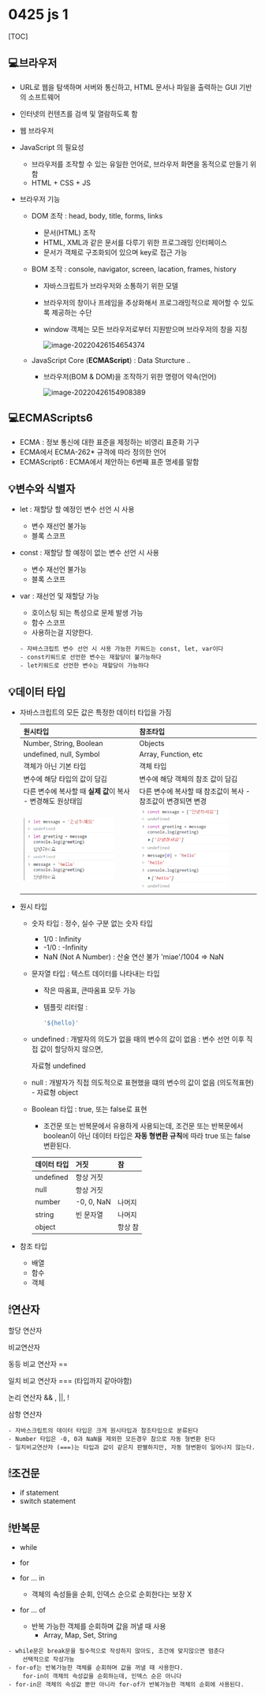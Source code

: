 # 0425 js 1

[TOC]

## 💻브라우저

- URL로 웹을 탐색하며 서버와 통신하고, HTML 문서나 파일을 출력하는 GUI 기반의 소프트웨어
- 인터넷의 컨텐츠를 검색 및 열람하도록 함
- 웹 브라우저
- JavaScript 의 필요성
  - 브라우저를 조작할 수 있는 유일한 언어로, 브라우저 화면을 동적으로 만들기 위함
  - HTML + CSS + JS

- 브라우저 기능

  - DOM 조작 : head, body, title, forms, links

    - 문서(HTML) 조작
    - HTML, XML과 같은 문서를 다루기 위한 프로그래밍 인터페이스
    - 문서가 객체로 구조화되어 있으며 key로 접근 가능

  - BOM 조작 : console, navigator, screen, lacation, frames, history

    - 자바스크립트가 브라우저와 소통하기 위한 모델

    - 브라우저의 창이나 프레임을 추상화해서 프로그래밍적으로 제어할 수 있도록 제공하는 수단

    - window 객체는 모든 브라우저로부터 지원받으며 브라우저의 창을 지칭

      ![image-20220426154654374](C:/Users/bamxd/AppData/Roaming/Typora/typora-user-images/image-20220426154654374.png)

  - JavaScript Core (**ECMAScript**) : Data Sturcture ..

    - 브라우저(BOM & DOM)을 조작하기 위한 명령어 약속(언어)

      ![image-20220426154908389](C:/Users/bamxd/AppData/Roaming/Typora/typora-user-images/image-20220426154908389.png)



## 💻ECMAScripts6

- ECMA : 정보 통신에 대한 표준을 제정하는 비영리 표준화 기구
- ECMA에서 ECMA-262* 규격에 따라 정의한 언어
- ECMAScript6 : ECMA에서 제안하는 6번째 표준 명세를 말함



## 💡변수와 식별자

- let :  재할당 할 예정인 변수 선언 시 사용

  - 변수 재선언 불가능
  - 블록 스코프

- const : 재할당 할 예정이 없는 변수 선언 시 사용

  - 변수 재선언 불가능
  - 블록 스코프

- var : 재선언 및 재할당 가능

  - 호이스팅 되는 특성으로 문제 발생 가능
  - 함수 스코프
  - 사용하는걸 지양한다.
  
  ```
  - 자바스크립트 변수 선언 시 사용 가능한 키워드는 const, let, var이다
  - const키워드로 선언한 변수는 재할당이 불가능하다
  - let키워드로 선언한 변수는 재할당이 가능하다
  ```
  
  

## 💡데이터 타입

- 자바스크립트의 모든 값은 특정한 데이터 타입을 가짐

  | 원시타입                                                     | 참조타입                                                     |
  | ------------------------------------------------------------ | ------------------------------------------------------------ |
  | Number, String, Boolean                                      | Objects                                                      |
  | undefined, null, Symbol                                      | Array, Function, etc                                         |
  | 객체가 아닌 기본 타입                                        | 객체 타입                                                    |
  | 변수에 해당 타입의 값이 담김                                 | 변수에 해당 객체의 참조 값이 담김                            |
  | 다른 변수에 복사할 때 **실제 값**이 복사 - 변경해도 원상태임 | 다른 변수에 복사할 때 참조값이 복사 - 참조값이 변경되면 변경 |
  | <img src="0425%20js%201.assets/image-20220430203224718.png" alt="image-20220430203224718" style="zoom: 50%;" /><br /> | <img src="0425%20js%201.assets/image-20220430203825389.png" alt="image-20220430203825389" style="zoom:50%;" /> |


- 원시 타입
  - 숫자 타입 : 정수, 실수 구분 없는 숫자 타입
  
    - 1/0 : Infinity
    - -1/0 : -Infinity
    - NaN (Not A Number) : 산술 연산 불가 'miae'/1004 => NaN 
  
  - 문자열 타입 : 텍스트 데이터를 나타내는 타입
    - 작은 따옴표, 큰따옴표 모두 가능
  
    - 템플릿 리터럴 : 
  
      ```javascript
      '${hello}'
      ```
  
      
  
  - undefined : 개발자의 의도가 없을 때의 변수의 값이 없음 : 변수 선언 이후 직접 값이 할당하지 않으면, 
  
    자료형 undefined
  
  - null : 개발자가 직접 의도적으로 표현했을 떄의 변수의 값이 없음 (의도적표현) - 자료형 object
  
  - Boolean 타입 : true, 또는 false로 표현
  
    - 조건문 또는 반복문에서 유용하게 사용되는데, 조건문 또는 반복문에서 boolean이 아닌 데이터 타입은 **자동 형변환 규칙**에 따라 true 또는 false 변환된다.
  
    
  
    | 데이터 타입 | 거짓       | 참      |
    | ----------- | ---------- | ------- |
    | undefined   | 항상 거짓  |         |
    | null        | 항상 거짓  |         |
    | number      | -0, 0, NaN | 나머지  |
    | string      | 빈 문자열  | 나머지  |
    | object      |            | 항상 참 |



- 참조 타입

  - 배열
  - 함수
  - 객체

  

## 🕯연산자

할당 연산자

비교연산자

동등 비교 연산자 ==

일치 비교 연산자 === (타입까지 같아야함)

논리 연산자 && , ||,  !

삼항 연산자 

```
- 자바스크립트의 데이터 타입은 크게 원시타입과 참조타입으로 분류된다
- Number 타입은 -0, 0과 NaN을 제외한 모든경우 참으로 자동 형변환 된다
- 일치비교연산자 (===)는 타입과 값이 같은지 판별하지만, 자동 형변환이 일어나지 않는다.
```



## 🕯조건문

- if statement
- switch statement



## 🕯반복문

- while

- for

- for ... in
  - 객체의 속성들을 순회, 인덱스 순으로 순회한다는 보장 X
- for ... of
  - 반복 가능한 객체를 순회하며 값을 꺼낼 때 사용
    - Array, Map, Set, String

```
- while문은 break문을 필수적으로 작성하지 않아도, 조건에 맞지않으면 멈춘다
	선택적으로 작성가능
- for-of는 반복가능한 객체를 순회하며 값을 꺼낼 때 사용한다.
	for-in이 객체의 속성값을 순회하는데, 인덱스 순은 아니다
- for-in은 객체의 속성값 뿐만 아니라 for-of가 반복가능한 객체의 순회에 사용된다.
```

